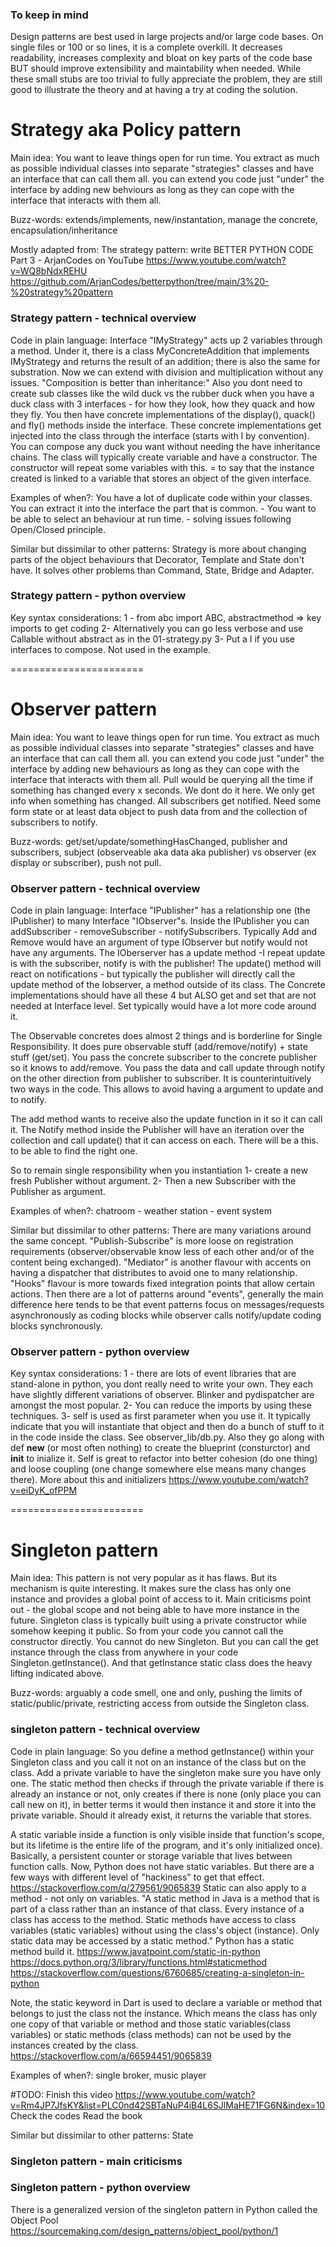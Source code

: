 

### To keep in mind

Design patterns are best used in large projects and/or large code bases. On single files or 100 or so lines, it is a complete overkill. It decreases readability, increases complexity and bloat on key parts of the code base BUT should improve extensibility and maintability when needed. While these small stubs are too trivial to fully appreciate the problem, they are still good to illustrate the theory and at having a try at coding the solution.

# Strategy aka Policy pattern
Main idea: You want to leave things open for run time. You extract as much as possible individual classes into separate "strategies" classes and have an interface that can call them all. you can extend you code just "under" the interface by adding new behviours as long as they can cope with the interface that interacts with them all.

Buzz-words: extends/implements, new/instantation, manage the concrete, encapsulation/inheritance

Mostly adapted from: 
The strategy pattern: write BETTER PYTHON CODE Part 3 - ArjanCodes on YouTube
https://www.youtube.com/watch?v=WQ8bNdxREHU
https://github.com/ArjanCodes/betterpython/tree/main/3%20-%20strategy%20pattern

### Strategy pattern - technical overview
Code in plain language: Interface "IMyStrategy" acts up 2 variables through a method. Under it, there is a class MyConcreteAddition that implements IMyStrategy and returns the result of an addition; there is also the same for substration. Now we can extend with division and multiplication without any issues. 
"Composition is better than inheritance:" Also you dont need to create sub classes like the wild duck vs the rubber duck when you have a duck class with 3 interfaces  - for how they look, how they quack and how they fly. You then have concrete implementations of the display(), quack() and fly() methods inside the interface. These concrete implementations get injected into the class through the interface (starts with I by convention). You can compose any duck you want without needing the have inheritance chains. The class will typically create variable and have a constructor. The constructor will repeat some variables with this. = to say that the instance created is linked to a variable that stores an object of the given interface.

Examples of when?: You have a lot of duplicate code within your classes. You can extract it into the interface the part that is common.  - You want to be able to select an behaviour at run time. - solving issues following Open/Closed principle.

Similar but dissimilar to other patterns: Strategy is more about changing parts of the object behaviours that Decorator, Template and State don't have. It solves other problems than Command, State, Bridge and Adapter.

### Strategy pattern - python overview
Key syntax considerations:
1 - from abc import ABC, abstractmethod => key imports to get coding 
2- Alternatively you can go less verbose and use Callable without abstract as in the 01-strategy.py
3- Put a I if you use interfaces to compose. Not used in the example.

=======================


# Observer pattern
Main idea: You want to leave things open for run time. You extract as much as possible individual classes into separate "strategies" classes and have an interface that can call them all. you can extend you code just "under" the interface by adding new behaviours as long as they can cope with the interface that interacts with them all. Pull would be querying all the time if something has changed every x seconds. We dont do it  here. We only get info when something has changed. All subscribers get notified. Need some form state or at least data object to push data from and the collection of subscribers to notify. 

Buzz-words: get/set/update/somethingHasChanged, publisher and subscribers, subject (observeable aka data aka publisher) vs observer (ex display or subscriber), push not pull. 

 

### Observer pattern - technical overview
Code in plain language: Interface "IPublisher" has a relationship one (the IPublisher) to many Interface "IObserver"s. Inside the IPublisher you can addSubscriber - removeSubscriber - notifySubscribers. Typically Add and Remove would have an argument of type IObserver but notify would not have any arguments. The IOberserver has a update method -I repeat update is with the subscriber, notify is with the publisher! The update() method will react on notifications - but typically the publisher will directly call the update method of the Iobserver, a method outside of its class. The Concrete implementations should have all these 4 but ALSO get and set that are not needed at Interface level. Set typically would have a lot more code around it. 

The Observable concretes does almost 2 things and is borderline for Single Responsibility. It does pure observable stuff (add/remove/notify) + state stuff (get/set). You pass the concrete subscriber to the concrete publisher so it knows to add/remove. You pass the data and call update through notify on the other direction from publisher to subscriber. It is counterintuitively two ways in the code. This allows to avoid having a argument to update and to notify.

The add method wants to receive also the update function in it so it can call it. The Notify method inside the Publisher will have an iteration over the collection and call update() that it can access on each. There will be a this. to be able to find the right one.

So to remain single responsibility when you instantiation
1- create a new fresh Publisher without argument. 
2- Then a new Subscriber with the Publisher as argument.


Examples of when?: chatroom - weather station - event system

Similar but dissimilar to other patterns: There are many variations around the same concept. "Publish-Subscribe" is more loose on registration requirements (observer/observable know less of each other and/or of the content being exchanged). "Mediator" is another flavour with accents on having a dispatcher that distributes to avoid one to many relationship.  "Hooks" flavour is more towards fixed integration points that allow certain actions. Then there are a lot of patterns around "events", generally the main difference here tends to be that event patterns focus on messages/requests asynchronously as coding blocks while observer calls notify/update coding blocks synchronously.

### Observer pattern - python overview
Key syntax considerations:
1 - there are lots of event libraries that are stand-alone in python, you dont really need to write your own. They each have slightly different variations of observer. Blinker and pydispatcher are amongst the most popular.
2- You can reduce the imports by using these techniques.
3- self is used as first parameter when you use it. It typically indicate that you will instantiate that object and then do a bunch of stuff to it in the code inside the class. See observer_lib/db.py. Also they go along with def __new__ (or most often nothing) to create the blueprint (consturctor) and __init__ to inialize it. Self is great to refactor into better cohesion (do one thing) and loose coupling (one change somewhere else means many changes there). More about this and initializers https://www.youtube.com/watch?v=eiDyK_ofPPM


=======================

# Singleton pattern
Main idea: This pattern is not very popular as it has flaws. But its mechanism is quite interesting. It makes sure the class has only one instance and provides a global point of access to it. Main criticisms point out - the global scope and not being able to have more instance in the future. Singleton class is typically built using a private constructor while somehow keeping it public. So from your code you cannot call the constructor directly. You cannot do new Singleton. But you can call the get instance through the class from anywhere in your code Singleton.getInstance(). And that getInstance static class does the heavy lifting indicated above.

Buzz-words: arguably a code smell, one and only, pushing the limits of static/public/private, restricting access from outside the Singleton class.

### singleton pattern - technical overview
Code in plain language: So you define a method getInstance() within your Singleton class and you call it not on an instance of the class but on the class. Add a private variable to have the singleton make sure you have only one. The static method then checks if through the private variable if there is already an instance or not, only creates if there is none (only place you can call new on it), in better terms it would then instance it and store it into the private variable. Should it already exist, it returns the variable that stores. 

A static variable inside a function is only visible inside that function's scope, but its lifetime is the entire life of the program, and it's only initialized once). Basically, a persistent counter or storage variable that lives between function calls. Now, Python does not have static variables. But there are a few ways with different level of "hackiness" to get that effect. https://stackoverflow.com/q/279561/9065839
Static can also apply to a method - not only on variables. "A static method in Java is a method that is part of a class rather than an instance of that class. Every instance of a class has access to the method. Static methods have access to class variables (static variables) without using the class's object (instance). Only static data may be accessed by a static method." 
Python has a static method build it. https://www.javatpoint.com/static-in-python https://docs.python.org/3/library/functions.html#staticmethod https://stackoverflow.com/questions/6760685/creating-a-singleton-in-python

Note, the static keyword in Dart is used to declare a variable or method that belongs to just the class not the instance. Which means the class has only one copy of that variable or method and those static variables(class variables) or static methods (class methods) can not be used by the instances created by the class. https://stackoverflow.com/a/66594451/9065839 

Examples of when?: single broker, music player 




#TODO:
Finish this video https://www.youtube.com/watch?v=Rm4JP7JfsKY&list=PLC0nd42SBTaNuP4iB4L6SJlMaHE71FG6N&index=10
Check the codes
Read the book

Similar but dissimilar to other patterns: State

### Singleton pattern - main criticisms

### Singleton pattern - python overview
There is a generalized version of the singleton pattern in Python called the Object Pool
https://sourcemaking.com/design_patterns/object_pool/python/1


